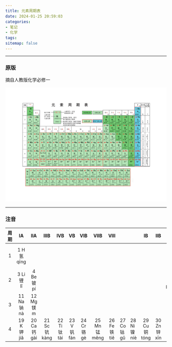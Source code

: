 ```yaml
---
title: 元素周期表
date: 2024-01-25 20:59:03
categories: 
- 笔记
- 化学
tags: 
sitemap: false
---
```


---
### 原版
摘自人教版化学必修一

<img src="../../img/07-01.jpg" alt="07-01" style="zoom:50%;" />

---
### 注音

| 周期 |           IA            |          IIA           |          IIIB           |          IVB           |          VB           |          VIB          |          VIIB           |          VIII          |                       |                        |           IB            |          IIB           |          IIIA          |          IVA           |           VA            |          VIA          |          VIIA          |           0            |
| :--: | :---------------------: | :--------------------: | :---------------------: | :--------------------: | :-------------------: | :-------------------: | :---------------------: | :--------------------: | --------------------- | ---------------------- | :---------------------: | :--------------------: | :--------------------: | :--------------------: | :---------------------: | :-------------------: | :--------------------: | :--------------------: |
|  1   |  1 H<br />氢<br />qīng  |                        |                         |                        |                       |                       |                         |                        |                       |                        |                         |                        |                        |                        |                         |                       |                        | 2 He<br />氦<br />hài  |
|  2   |  3 Li<br />锂<br />lǐ   |    4 Be<br />铍 pí     |                         |                        |                       |                       |                         |                        |                       |                        |                         |                        | 5 B<br />硼<br />péng  |  6 C<br />碳<br />tàn  |  7 N<br />氮<br />dàn   | 8 O<br />氧<br />yǎng |  9 F<br />氟<br />fú   | 10 Ne<br />氖<br />nǎi |
|  3   |  11 Na<br />钠<br />nà  |  12 Mg<br />镁<br />m  |                         |                        |                       |                       |                         |                        |                       |                        |                         |                        | 13 Al<br />铝<br />lǚ  | 14 Si<br />硅<br />guī |  15 P<br />磷<br />lín  | 16 S<br />硫<br />liú | 17 Cl<br />氯<br />lǜ  | 18 Ar<br />氩<br />yà  |
|  4   |  19 K<br />钾<br />jiǎ  | 20 Ca<br />钙<br />gài | 21 Sc<br />钪<br />kàng | 22 Ti<br />钛<br />tài | 23 V<br />钒<br />fán | 24 Cr<br />铬<br />gè | 25 Mn<br />锰<br />měng | 26 Fe<br />铁<br />tiě | 27 Co<br />钴<br />gǔ | 28 Ni<br />镍<br />niè | 29 Cu<br />铜<br />tóng | 30 Zn<br />锌<br />xīn | 31 Ga<br />镓<br />jiā | 32 Ge<br />锗<br />zhě | 33 As<br />砷<br />shēn | 34 Se<br />硒<br />xī | 35 Br<br />溴<br />xiù | 36 Kr<br />氪<br />kè  |
